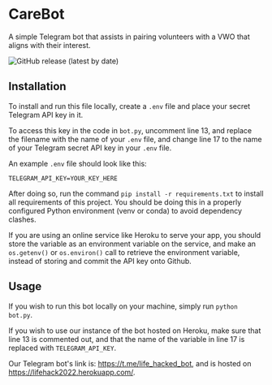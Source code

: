 # CareBot

A simple Telegram bot that assists in pairing volunteers with a VWO that aligns with their interest.

![GitHub release (latest by date)](https://img.shields.io/github/v/release/asdfghjkxd/CareBot)

## Installation

To install and run this file locally, create a `.env` file and place your secret Telegram API key in it.

To access this key in the code in `bot.py`, uncomment line 13, and replace the filename with the name of your `.env` file, and change line 17 to the name of your Telegram secret API key in your `.env` file.

An example `.env` file should look like this:

```env
TELEGRAM_API_KEY=YOUR_KEY_HERE
```

After doing so, run the command `pip install -r requirements.txt` to install all requirements of this project. You should be doing this in a properly configured Python environment (venv or conda) to avoid dependency clashes.

If you are using an online service like Heroku to serve your app, you should store the variable as an environment variable on the service, and make an `os.getenv()` or `os.environ()` call to retrieve the environment variable, instead of storing and commit the API key onto Github.

## Usage

If you wish to run this bot locally on your machine, simply run `python bot.py`.

If you wish to use our instance of the bot hosted on Heroku, make sure that line 13 is commented out, and that the name of the variable in line 17 is replaced with `TELEGRAM_API_KEY`.

Our Telegram bot's link is: <https://t.me/life_hacked_bot>, and is hosted on <https://lifehack2022.herokuapp.com/>.
